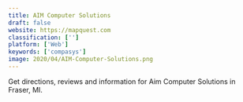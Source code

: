 ```yaml
---
title: AIM Computer Solutions
draft: false 
website: https://mapquest.com
classification: ['']
platform: ['Web']
keywords: ['compasys']
image: 2020/04/AIM-Computer-Solutions.png
---
```

Get directions, reviews and information for Aim Computer Solutions in Fraser, MI.